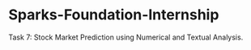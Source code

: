 # Sparks-Foundation-Internship
Task 7: Stock Market Prediction using Numerical and Textual Analysis.
